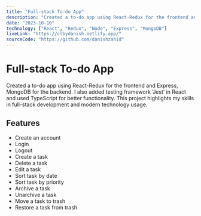```yaml
---
title: "Full-stack To-do App"
description: "Created a to-do app using React-Redux for the frontend and Express, MongoDB for the backend. I also added testing framework ‘Jest’ in React and used TypeScript for better functionality. This project highlights my skills in full-stack development and modern technology usage."
date: "2023-10-10"
technology: ["React", "Redux", "Node", "Express", "MongoDB"]
liveLink: "https://clbydanish.netlify.app/"
sourceCode: "https://github.com/danishzahid"
---
```


# Full-stack To-do App

Created a to-do app using React-Redux for the frontend and Express, MongoDB for the backend. I also added testing framework ‘Jest’ in React and used TypeScript for better functionality. This project highlights my skills in full-stack development and modern technology usage.

## Features

- Create an account
- Login
- Logout
- Create a task
- Delete a task
- Edit a task
- Sort task by date
- Sort task by priority
- Archive a task
- Unarchive a task
- Move a task to trash
- Restore a task from trash
